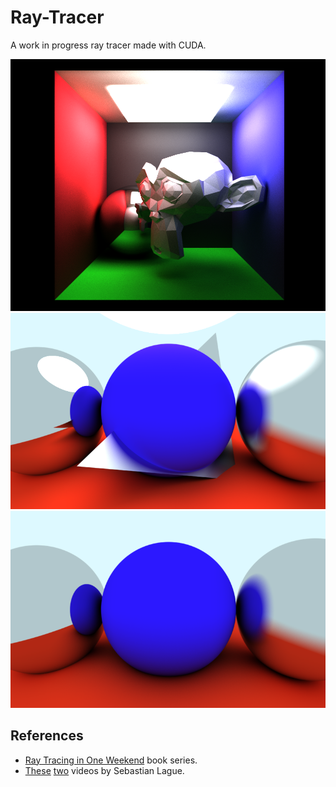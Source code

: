 # Ray-Tracer

A work in progress ray tracer made with CUDA.

![example 0](/images/image0.png)
![example 1](/images/image1.png)
![example 2](/images/image2.png)


## References

- [Ray Tracing in One Weekend](https://raytracing.github.io/) book series.
- [These](https://www.youtube.com/watch?v=Qz0KTGYJtUk&t=1357s) [two](https://www.youtube.com/watch?v=C1H4zIiCOaI&t=1s) videos by Sebastian Lague.